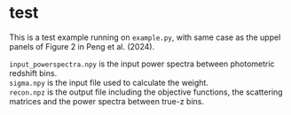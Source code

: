 # test

This is a test example running on ```example.py```, with same case as the uppel panels of Figure 2 in Peng et al. (2024).

```input_powerspectra.npy``` is the input power spectra between photometric redshift bins.   
```sigma.npy``` is the input file used to calculate the weight.   
```recon.npz``` is the output file including the objective functions, the scattering matrices and the power spectra between true-z bins.
